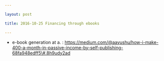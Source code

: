 ```yaml
---

layout: post

title: 2016-10-25 Financing through ebooks

---
```



-   e-book generation at a. :
    https://medium.com/@aayushu/how-i-make-400-a-month-in-passive-income-by-self-publishing-68fa948edff5\#.8h9udy2ad

